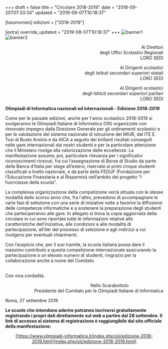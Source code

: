 +++
draft = false
title = "Circolare 2018-2019"
date = "2018-09-20T07:33:34"
updated = "2019-08-07T10:18:37"

[taxonomies]
edizioni = ["2018-2019"]

[extra]
override_updated = "2019-08-07T10:18:37"
+++
![banner1](/images/uploads/banner1.jpg)
![banner2](/images/uploads/banner2.jpg)

<div style="text-align: right;">

Ai Direttori<br/>degli Uffici Scolastici Regionali<br/>LORO SEDI

</div>

<div style="text-align: right;">

Ai Dirigenti scolastici<br/>degli Istituti secondari superiori statali<br/>LORO SEDI

</div>

<div style="text-align: right;">

Ai Dirigenti scolastici<br/>degli Istituti secondari superiori paritari<br/>LORO SEDI

</div>

**Olimpiadi di Informatica nazionali ed internazionali - Edizione 2018-2019**

Come per le passate edizioni, anche per l'anno scolastico 2018-2019 si svolgeranno le Olimpiadi Italiane di Informatica (OII) organizzate con rinnovato impegno dalla Direzione Generale per gli ordinamenti scolastici e per la valutazione del sistema nazionale di istruzione del MIUR, dal ITE E. Tosi di Busto Arsizio e da AICA a seguito dei brillanti risultati conseguiti nelle gare internazionali dai nostri studenti e per la particolare attenzione che il Ministero rivolge alla valorizzazione delle eccellenze. La manifestazione assume, poi, particolare rilevanza per i significativi riconoscimenti ricevuti, fra cui l’assegnazione di Borse di Studio da parte della Banca d’Italia per stage all’estero, riservate ai primi cinque studenti classificati a livello nazionale, e da parte della FEDUF (Fondazione per l’Educazione Finanziaria e al Risparmio) nell’ambito del progetto “I fuoriclasse della scuola”.

La complessa organizzazione della competizione verrà attuata con le stesse modalità dello scorso anno che, fra l'altro, prevedono di accompagnare le varie fasi di selezione con una serie di iniziative volte a favorire la diffusione delle competenze informatiche e a sostenere la preparazione degli studenti che parteciperanno alle gare. In allegato si trova la copia aggiornata della circolare in cui sono riportate tutte le informazioni relative alle caratteristiche dell’iniziativa, alle condizioni e alle modalità di partecipazione, all’iter del processo di selezione e agli indirizzi a cui rivolgersi per eventuali chiarimenti.

Con l’auspicio che, per il suo tramite, la scuola italiana possa dare il massimo contributo a questa competizione internazionale assicurando la partecipazione a un elevato numero di studenti, ringrazio per la collaborazione anche a nome del Comitato.

<br/>Con viva cordialità.

<div style="text-align: right;">

Nello Scarabottolo                            <br/>Presidente del Comitato per le Olimpiadi Italiane di Informatica

</div>

Roma, 27 settembre 2018

**Le scuole che intendono aderire potranno iscriversi gratuitamente registrando i propri dati direttamente sul web a partire dal 28 settembre. Il link di accesso al sistema di registrazione è raggiungibile dal sito ufficiale della manifestazione:**

<div style="text-align: center;">

[https://www.olimpiadi-informatica.it/index.php/oii/edizione-2018-2019.html](index.php/oii/edizione-2018-2019.html)

</div>
